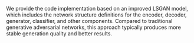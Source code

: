 We provide the code implementation based on an improved LSGAN model, which includes the network structure definitions for the encoder, decoder, generator, classifier, and other components. Compared to traditional generative adversarial networks, this approach typically produces more stable generation quality and better results.
